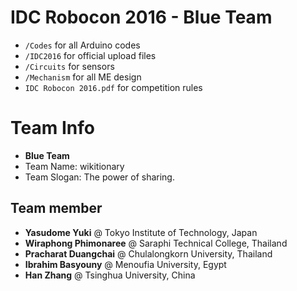 # IDC Robocon 2016 - Blue Team
- ```/Codes``` for all Arduino codes
- ```/IDC2016``` for official upload files
- ```/Circuits``` for sensors
- ```/Mechanism``` for all ME design
- ```IDC Robocon 2016.pdf``` for competition rules

# Team Info
- **Blue Team**
- Team Name:    wikitionary
- Team Slogan:  The power of sharing.

## Team member
- **Yasudome Yuki** @ Tokyo Institute of Technology, Japan
- **Wiraphong Phimonaree** @ Saraphi Technical College, Thailand 
- **Pracharat Duangchai** @ Chulalongkorn University, Thailand
- **Ibrahim Basyouny** @ Menoufia University, Egypt 
- **Han Zhang** @ Tsinghua University, China
